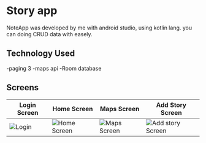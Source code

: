 # Story app 
NoteApp was developed by me with android studio, using kotlin lang. you can doing CRUD data with easely.

## Technology Used
-paging 3
-maps api
-Room database

## Screens 

 | Login Screen | Home Screen | Maps Screen | Add Story Screen  |
|---|---|---|---|
| ![Login](https://drive.google.com/uc?id=17O_8RD3ChtuGAQbc3Ocvn7rhqzQeLtr6) | ![Home Screen](https://drive.google.com/uc?id=17N5STpjdVLbsCJcwsvOarGGjiAmUadyn) | ![Maps Screen](https://drive.google.com/uc?id=17M8kPFeGcvm7w_QnhFcyq1AutzlIayKI) | ![Add story Screen](https://drive.google.com/uc?id=17Fj7oo6jK6obohWnvEqcDE6c7IvE3htX) | 
